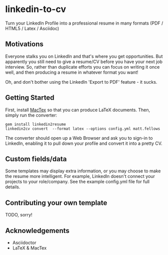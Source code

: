 linkedin-to-cv
==============

Turn your LinkedIn Profile into a professional resume in many formats (PDF / HTML5 / Latex / Asciidoc)

## Motivations

Everyone stalks you on LinkedIn and that's where you get opportunities. But apparently you still need to give a resume/CV before you have your next job interview. So, rather than duplicate efforts you can focus on writing it once well, and then producing a resume in whatever format you want!

Oh, and don't bother using the LinkedIn 'Export to PDF' feature - it sucks.

## Getting Started

First, install [MacTex](http://www.tug.org/mactex/) so that you can produce LaTeX documents. Then, simply run the converter:
    
    gem install linkedin2resume
    linkedin2cv convert  --format latex --options config.yml matt.fellows

The converter should open up a Web Browser and ask you to sign-in to LinkedIn, enabling it to pull down your profile and convert it into a pretty CV.

## Custom fields/data

Some templates may display extra information, or you may choose to make the resume more intelligent. For example, LinkedIn doesn't connect your projects to your role/company. See the example config.yml file for full details.

## Contributing your own template

TODO, sorry!

## Acknowledgements

* Asciidoctor
* LaTeX & MacTex
